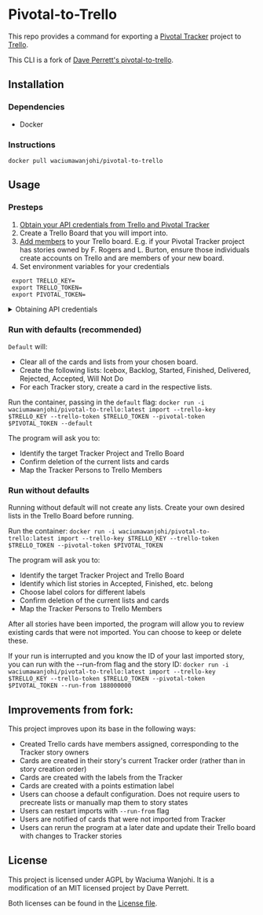 # Pivotal-to-Trello

This repo provides a command for exporting a [Pivotal Tracker](https://www.pivotaltracker.com/) project to [Trello](https://trello.com/).

This CLI is a fork of [Dave Perrett's pivotal-to-trello](https://github.com/recurser/pivotal-to-trello).

## Installation

### Dependencies

- Docker

### Instructions

`docker pull waciumawanjohi/pivotal-to-trello`

## Usage

### Presteps

1. [Obtain your API credentials from Trello and Pivotal Tracker](#obtaining-api-credentials)
2. Create a Trello Board that you will import into.
3. [Add members](https://support.atlassian.com/trello/docs/adding-people-to-a-board/) to your Trello board. E.g. if your Pivotal Tracker project has stories owned by F. Rogers and L. Burton, ensure those individuals create accounts on Trello and are members of your new board.
4. Set environment variables for your credentials

```
 export TRELLO_KEY=
 export TRELLO_TOKEN=
 export PIVOTAL_TOKEN=
```

<details>

<summary>Obtaining API credentials</summary>

## Obtaining API credentials

### Pivotal Tracker

The Pivotal Tracker token can be found at the bottom of your [Pivotal profile page](https://www.pivotaltracker.com/profile).

### Trello

There are two methods for obtaining the Trello API key and token. The difference may be the age of the Trello account.
If you visit https://trello.com/1/appKey/generate and are redirected to https://trello.com/app-key, then use Method 2.

#### Method 1

1. Login into Trello
2. Visit [https://trello.com/1/appKey/generate](https://trello.com/1/appKey/generate). Your 32-character application key will be listed in the first box.
3. To obtain your Trello member token, visit the following URL, substuting your Trello application key for *APP_KEY*: [https://trello.com/1/authorize?key=APP_KEY&name=Pivotal%20To%20Trello&response_type=token&scope=read,write](https://trello.com/1/authorize?key=APP_KEY&name=Pivotal%20To%20Trello&response_type=token&scope=read,write)
4. Click the *Allow* button, and you will be presented with a 64-character token.

See the [Trello documentation](https://trello.com/docs/gettingstarted/index.html#getting-an-application-key) for more details.

#### Method 2

1. Login into Trello
2. Visit https://trello.com/power-ups/admin/
3. Acknowledge developer terms
4. Click "New" in _Power-Ups and Integrations_
5. Fill in the form. Suggested values:
  - Power-Up Name: Pivotal-to-Trello
  - Workspace: _The name of the workspace containing your target board_
  - Iframe connector URL: _Skip_
  - Email: _Your email_
  - Support Contact: _Your email_
  - Author: _Your name_
6. Click "Generate a new API key"
7. Copy the **API KEY**
8. Click generate a "Token"
9. Click "Allow"
10. Copy the **Token**

</details>

### Run with defaults (recommended)

`Default` will:
- Clear all of the cards and lists from your chosen board.
- Create the following lists: Icebox, Backlog, Started, Finished, Delivered, Rejected, Accepted, Will Not Do
- For each Tracker story, create a card in the respective lists.

Run the container, passing in the `default` flag:
`docker run -i waciumawanjohi/pivotal-to-trello:latest import --trello-key $TRELLO_KEY --trello-token $TRELLO_TOKEN --pivotal-token $PIVOTAL_TOKEN --default`

The program will ask you to:
- Identify the target Tracker Project and Trello Board
- Confirm deletion of the current lists and cards
- Map the Tracker Persons to Trello Members

### Run without defaults

Running without default will not create any lists. Create your own desired lists in the Trello Board before running.

Run the container:
`docker run -i waciumawanjohi/pivotal-to-trello:latest import --trello-key $TRELLO_KEY --trello-token $TRELLO_TOKEN --pivotal-token $PIVOTAL_TOKEN`

The program will ask you to:
- Identify the target Tracker Project and Trello Board
- Identify which list stories in Accepted, Finished, etc. belong
- Choose label colors for different labels
- Confirm deletion of the current lists and cards
- Map the Tracker Persons to Trello Members

After all stories have been imported, the program will allow you to review existing cards that were not imported. You can choose to keep or delete these.

If your run is interrupted and you know the ID of your last imported story, you can run with the --run-from flag and the story ID:
`docker run -i waciumawanjohi/pivotal-to-trello:latest import --trello-key $TRELLO_KEY --trello-token $TRELLO_TOKEN --pivotal-token $PIVOTAL_TOKEN --run-from 188000000`

## Improvements from fork:
This project improves upon its base in the following ways:
- Created Trello cards have members assigned, corresponding to the Tracker story owners
- Cards are created in their story's current Tracker order (rather than in story creation order)
- Cards are created with the labels from the Tracker
- Cards are created with a points estimation label
- Users can choose a default configuration. Does not require users to precreate lists or manually map them to story states
- Users can restart imports with `--run-from` flag
- Users are notified of cards that were not imported from Tracker
- Users can rerun the program at a later date and update their Trello board with changes to Tracker stories

## License

This project is licensed under AGPL by Waciuma Wanjohi.
It is a modification of an MIT licensed project by Dave Perrett.

Both licenses can be found in the [License file](./LICENSE).
